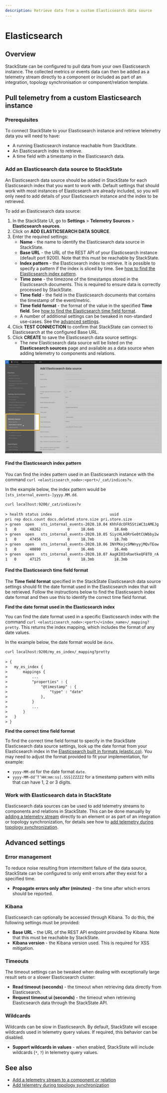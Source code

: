 ```yaml
---
description: Retrieve data from a custom Elasticsearch data source
---
```


# Elasticsearch

## Overview

StackState can be configured to pull data from your own Elasticsearch instance. The collected metrics or events data can then be added as a telemetry stream directly to a component or included as part of an integration, topology synchronisation or component/relation template.

## Pull telemetry from a custom Elasticsearch instance

### Prerequisites

To connect StackState to your Elasticsearch instance and retrieve telemetry data you will need to have:

* A running Elasticsearch instance reachable from StackState.
* An Elasticsearch index to retrieve.
* A time field with a timestamp in the Elasticsearch data.

### Add an Elasticsearch data source to StackState

An Elasticsearch data source should be added in StackState for each Elasticsearch index that you want to work with. Default settings that should work with most instances of Elasticsearch are already included, so you will only need to add details of your Elasticsearch instance and the index to be retrieved.

To add an Elasticsearch data source:

1. In the StackState UI, go to **Settings** &gt; **Telemetry Sources** &gt; **Elasticsearch sources**.
2. Click on **ADD ELASTICSEARCH DATA SOURCE**.
3. Enter the required settings:
   * **Name** - the name to identify the Elasticsearch data source in StackState.
   * **Base URL** - the URL of the REST API of your Elasticsearch instance \(default port 9200\). Note that this must be reachable by StackState.
   * **Index pattern** - the Elasticsearch index to retrieve. It is possible to specify a pattern if the index is sliced by time. See [how to find the Elasticsearch index pattern](elasticsearch.md#find-the-elasticsearch-index-pattern).
   * **Time zone** - the timezone of the timestamps stored in the Elasticsearch documents.  This is required to ensure data is correctly processed by StackState.
   * **Time field** - the field in the Elasticsearch documents that contains the timestamp of the event/metric.
   * **Time field format** - the format of the value in the specified **Time field**. See [how to find the Elasticsearch time field format](elasticsearch.md#find-the-elasticsearch-time-field-format).
   * A number of additional settings can be tweaked in non-standard use-cases. See the [advanced settings](elasticsearch.md#advanced-settings).
4. Click **TEST CONNECTION** to confirm that StackState can connect to Elasticsearch at the configured Base URL.
5. Click **CREATE** to save the Elasticsearch data source settings.
   * The new Elasticsearch data source will be listed on the **Elasticsearch sources** page and available as a data source when adding telemetry to components and relations.

![Add Elasticsearch data source](../../../.gitbook/assets/v43_elasticsearch_data_source.png)

#### Find the Elasticsearch index pattern

You can find the index pattern used in an Elasticsearch instance with the command `curl <elasticsearch_node>:<port>/_cat/indices?v`.

In the example below, the index pattern would be `[sts_internal_events-]yyyy.MM.dd`.

```text
curl localhost:9200/_cat/indices?v

> health status index                          uuid                   pri rep docs.count docs.deleted store.size pri.store.size
> green  open   sts_internal_events-2020.10.04 KhhFdcOFR5StiWC3zAMEJg   1   0      48262            0     18.6mb         18.6mb
> green  open   sts_internal_events-2020.10.05 SiycHLkORrGe0tCUWbby2w   1   0      47456            0     18.7mb         18.7mb
> green  open   sts_internal_events-2020.10.06 INYPKojcSMWnyyjMQvTEow   1   0      40890            0     16.4mb         16.4mb
> green  open   sts_internal_events-2020.10.07 AagKIOInRaetkeQF8TO_rA   1   0      47125            0     18.3mb         18.3mb
```

#### Find the Elasticsearch time field format

The **Time field format** specified in the StackState Elasticsearch data source settings should fit the date format used in the Elasticsearch index that will be retrieved. Follow the instructions below to find the Elasticsearch index date format and then use this to identify the correct time field format.

**Find the date format used in the Elasticsearch index**

You can find the date format used in a specific Elasticsearch index with the command `curl <elasticsearch_node>:<port>/<index_name>/_mapping?pretty`. This returns the index mapping, which includes the format of any date values.

In the example below, the date format would be `date`.

```text
curl localhost:9200/my_es_index/_mapping?pretty

> {
>   my_es_index {
>       mappings {
>           ...
>           "properties" : {
>               "@timestamp" : {
>                   "type" : "date"
>               },
>           }
>           ...
>       }
>   }
> }
```

**Find the correct time field format**

To find the correct time field format to specify in the StackState Elasticsearch data source settings, look up the date format from your Elasticsearch index in the [Elasticsearch built in formats \(elastic.co\)](https://www.elastic.co/guide/en/elasticsearch/reference/current/mapping-date-format.html). You may need to adjust the format provided to fit your implementation, for example:

* `yyyy-MM-dd` for the date format `date`.
* `yyyy-MM-dd’T’HH:mm:ss[.SSS]ZZZZZ` for a timestamp pattern with millis that can have 1, 2 or 3 digits.

### Work with Elasticsearch data in StackState

Elasticsearch data sources can be used to add telemetry streams to components and relations in StackState. This can be done manually by [adding a telemetry stream](../../../use/health-state-and-event-notifications/add-telemetry-to-element.md) directly to an element or as part of an integration or topology synchronization, for details see how to [add telemetry during topology synchronization](../telemetry_synchronized_topology.md).

## Advanced settings

### Error management

To reduce noise resulting from intermittent failure of the data source, StackState can be configured to only emit errors after they exist for a specified time.

* **Propagate errors only after \(minutes\)** - the time after which errors should be reported. 

### Kibana

Elasticsearch can optionally be accessed through Kibana. To do this, the following settings must be provided:

* **Base URL** - the URL of the REST API endpoint provided by Kibana. Note that this must be reachable by StackState.
* **Kibana version** - the Kibana version used. This is required for XSS mitigation.

### Timeouts

The timeout settings can be tweaked when dealing with exceptionally large result sets or a slower Elasticsearch cluster:

* **Read timeout \(seconds\)** - the timeout when retrieving data directly from Elasticsearch.
* **Request timeout ui \(seconds\)** - the timeout when retrieving Elasticsearch data through the StackState API.

### Wildcards

Wildcards can be slow in Elasticsearch. By default, StackState will escape wildcards used in telemetry query values. If required, this behavior can be disabled.

* **Support wildcards in values** - when enabled, StackState will include wildcards \(`*`, `?`\) in telemetry query values.

## See also

* [Add a telemetry stream to a component or relation](../../../use/health-state-and-event-notifications/add-telemetry-to-element.md)
* [Add telemetry during topology synchronization](../telemetry_synchronized_topology.md)

